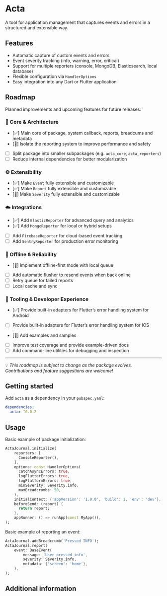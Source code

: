 <!--
This README describes the package. If you publish this package to pub.dev,
this README's contents appear on the landing page for your package.

For information about how to write a good package README, see the guide for
[writing package pages](https://dart.dev/tools/pub/writing-package-pages).

For general information about developing packages, see the Dart guide for
[creating packages](https://dart.dev/guides/libraries/create-packages)
and the Flutter guide for
[developing packages and plugins](https://flutter.dev/to/develop-packages).
-->

# Acta
A tool for application management that captures events and errors in a structured and extensible way.

## Features

- Automatic capture of custom events and errors  
- Event severity tracking (info, warning, error, critical)  
- Support for multiple reporters (console, MongoDB, Elasticsearch, local database)  
- Flexible configuration via `HandlerOptions`  
- Easy integration into any Dart or Flutter application


## Roadmap

Planned improvements and upcoming features for future releases:

### 🧱 Core & Architecture
- [✅] Main core of package, system callback, reports, breadcums and metadata 
- [🚧] Isolate the reporting system to improve performance and safety
- [  ] Split package into smaller subpackages (e.g. `acta_core`, `acta_reporters`)
- [  ] Reduce internal dependencies for better modularization

### ⚙️ Extensibility
- [✅] Make `Event` fully extensible and customizable
- [✅] Make `Report` fully extensible and customizable
- [🚧] Make `Severity` fully extensible and customizable

### ☁️ Integrations
- [✅] Add `ElasticReporter` for advanced query and analytics
- [✅] Add `MongoReporter` for local or hybrid setups
- [  ] Add `FirebaseReporter` for cloud-based event tracking
- [  ] Add `SentryReporter` for production error monitoring

### 📶 Offline & Reliability
- [🚧] Implement offline-first mode with local queue
- [  ] Add automatic flusher to resend events when back online
- [  ] Retry queue for failed reports
- [  ] Local cache and sync

### 🧪 Tooling & Developer Experience
- [✅] Provide built-in adapters for Flutter’s error handling system for Android
- [  ] Provide built-in adapters for Flutter’s error handling system for IOS
- [🚧] Add examples and samples
- [  ] Improve test coverage and provide example-driven docs
- [  ] Add command-line utilities for debugging and inspection

---

💡 *This roadmap is subject to change as the package evolves.  
Contributions and feature suggestions are welcome!*

## Getting started

Add `acta` as a dependency in your `pubspec.yaml`:
```yaml
dependencies:
  acta: ^0.0.2
```

## Usage

Basic example of package initialization:
```dart
ActaJournal.initialize(
    reporters: [
      ConsoleReporter(),
    ],
    options: const HandlerOptions(
      catchAsyncErrors: true,
      logFlutterErrors: true,
      logPlatformErrors: true,
      minSeverity: Severity.info,
      maxBreadcrumbs: 50,
    ),
    initialContext: {'appVersion': '1.0.0', 'build': 1, 'env': 'dev'},
    beforeSend: (report) {
      return report;
    },
    appRunner: () => runApp(const MyApp()),
);
```
Basic example of reporting an event:
```dart
ActaJournal.addBreadcrumb('Pressed INFO');
ActaJournal.report(
    event: BaseEvent(
        message: 'User pressed info',
        severity: Severity.info,
        metadata: {'screen': 'home'},
    ),
);
```
## Additional information


